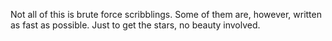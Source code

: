 Not all of this is brute force scribblings. Some of them are, however, written as fast as possible. Just to get the stars, no beauty involved.
